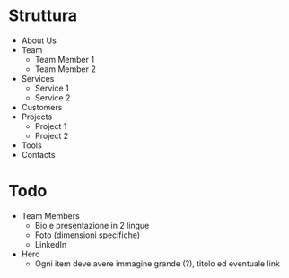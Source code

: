 # Struttura
* About Us
* Team
    * Team Member 1
    * Team Member 2
* Services
    * Service 1
    * Service 2
* Customers
* Projects
    * Project 1
    * Project 2
* Tools
* Contacts

# Todo

* Team Members
    * Bio e presentazione in 2 lingue
    * Foto (dimensioni specifiche)
    * LinkedIn
* Hero
    * Ogni item deve avere immagine grande (?), titolo ed eventuale link
    
